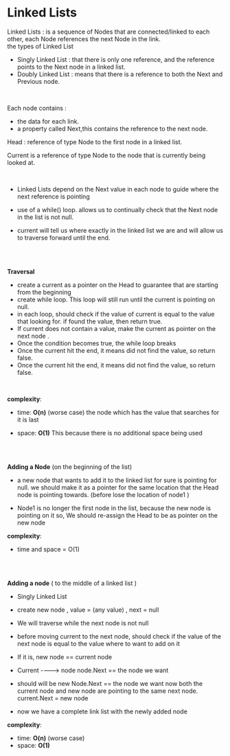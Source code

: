 # Linked Lists

Linked Lists : is a sequence of Nodes that are connected/linked to each other, each Node references the next Node in the link. <br>
the types of Linked List 

* Singly Linked List : that there is only one reference, and the reference points to the Next node in a linked list.
* Doubly Linked List : means that there is a reference to both the Next and Previous node.

<br>

Each node contains :
* the data for each link.
* a property called Next,this contains the reference to the next node.

Head : reference of type Node to the first node in a linked list.

Current is a reference of type Node to the node that is currently being looked at. 

<br>

* Linked Lists depend on the Next value in each node to guide  where the next reference is pointing

* use of a while() loop. allows us to continually check that the Next node in the list is not null. 

* current will tell us where exactly in the linked list we are and will allow us to traverse forward until the end.

<br>

<br>

**Traversal**

* create a current as a pointer on the Head to guarantee that are starting from the beginning
* create while loop. This loop will still run until the current is pointing on null. 
* in each loop, should check if the value of current is equal to the value that looking for.  if found the value, then return true.
* If current does not contain a value,  make the current as pointer on the next node .
* Once the condition becomes true, the while loop breaks
* Once the current hit the end, it means did not find the value, so return false.
* Once the current hit the end, it means did not find the value, so return false.

<br>

**complexity**: 

 * time:  **O(n)** (worse case) 
the node which has the value that searches for it is last   

 * space: **O(1)**  This because there is no additional space being used


<br>

<br>

**Adding a Node** (on the beginning of the list)

* a new node that wants to add it to the linked list for sure is pointing for null. we should make it as a pointer for the same location that the Head node is pointing towards. (before lose the location of node1 )

* Node1 is no longer the first node in the list, because the new node is pointing on it so, We should re-assign the Head to be as pointer on the new node 

**complexity**: 
* time and space = O(1)

<br>

<br>

**Adding a node** ( to the middle of a linked list )
*  Singly Linked List
* create new node , value = (any value) , next = null
* We will traverse while the next node is not null
* before moving current to the next node, should check  if the value of the next node is equal to the value where to want to add on it  
* If it is, new node == current node 
* Current ---->  node
  node.Next == the node we want 

* should will be 
new Node.Next == the node we want
now both the current node and new node are pointing to the same next node.
current.Next = new node

* now we have a complete link list with the newly added node

**complexity**: 

 * time:  **O(n)** (worse case) 
 * space: **O(1)**  








